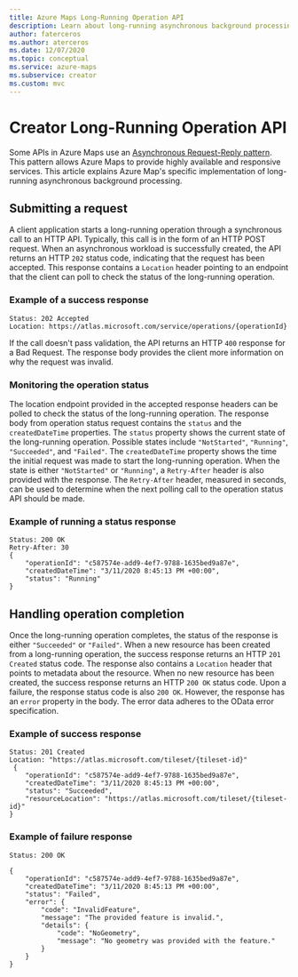 ```yaml
---
title: Azure Maps Long-Running Operation API
description: Learn about long-running asynchronous background processing in Azure Maps
author: faterceros
ms.author: aterceros
ms.date: 12/07/2020
ms.topic: conceptual
ms.service: azure-maps
ms.subservice: creator
ms.custom: mvc
---
```


# Creator Long-Running Operation API

Some APIs in Azure Maps use an [Asynchronous Request-Reply pattern]. This pattern allows Azure Maps to provide highly available and responsive services. This article explains Azure Map's specific implementation of long-running asynchronous background processing.

## Submitting a request

A client application starts a long-running operation through a synchronous call to an HTTP API. Typically, this call is in the form of an HTTP POST request. When an asynchronous workload is successfully created, the API returns an HTTP `202` status code, indicating that the request has been accepted. This response contains a `Location` header pointing to an endpoint that the client can poll to check the status of the long-running operation.

### Example of a success response

```HTTP
Status: 202 Accepted
Location: https://atlas.microsoft.com/service/operations/{operationId}

```

If the call doesn't pass validation, the API returns an HTTP `400` response for a Bad Request. The response body provides the client more information on why the request was invalid.

### Monitoring the operation status

The location endpoint provided in the accepted response headers can be polled to check the status of the long-running operation. The response body from operation status request contains the `status` and the `createdDateTime` properties. The `status` property shows the current state of the long-running operation. Possible states include `"NotStarted"`, `"Running"`, `"Succeeded"`, and `"Failed"`. The `createdDateTime` property shows the time the initial request was made to start the long-running operation. When the state is either `"NotStarted"` or `"Running"`, a `Retry-After` header is also provided with the response. The `Retry-After` header, measured in seconds, can be used to determine when the next polling call to the operation status API should be made.

### Example of running a status response

```HTTP
Status: 200 OK
Retry-After: 30
{
    "operationId": "c587574e-add9-4ef7-9788-1635bed9a87e",
    "createdDateTime": "3/11/2020 8:45:13 PM +00:00",
    "status": "Running"
}
```

## Handling operation completion

Once the long-running operation completes, the status of the response is either `"Succeeded"` or `"Failed"`. When a new resource has been created from a long-running operation, the success response returns an HTTP `201 Created` status code. The response also contains a `Location` header that points to metadata about the resource. When no new resource has been created, the success response returns an HTTP `200 OK` status code. Upon a failure, the response status code is also `200 OK`. However, the response has an `error` property in the body. The error data adheres to the OData error specification.

### Example of success response

```HTTP
Status: 201 Created
Location: "https://atlas.microsoft.com/tileset/{tileset-id}"
 {
    "operationId": "c587574e-add9-4ef7-9788-1635bed9a87e",
    "createdDateTime": "3/11/2020 8:45:13 PM +00:00",
    "status": "Succeeded",
    "resourceLocation": "https://atlas.microsoft.com/tileset/{tileset-id}"
}
```

### Example of failure response

```HTTP
Status: 200 OK

{
    "operationId": "c587574e-add9-4ef7-9788-1635bed9a87e",
    "createdDateTime": "3/11/2020 8:45:13 PM +00:00",
    "status": "Failed",
    "error": {
        "code": "InvalidFeature",
        "message": "The provided feature is invalid.",
        "details": {
            "code": "NoGeometry",
            "message": "No geometry was provided with the feature."
        }
    }
}
```

[Asynchronous Request-Reply pattern]: /azure/architecture/patterns/async-request-reply

